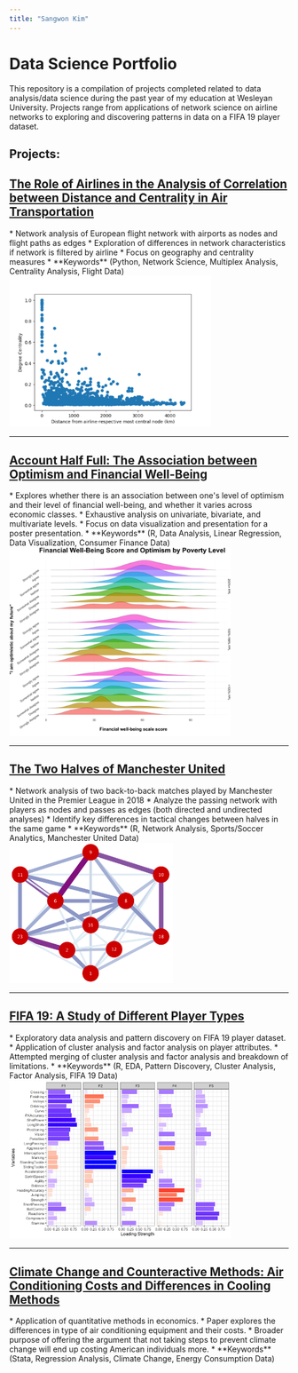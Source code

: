 ```yaml
---
title: "Sangwon Kim"
---
```

# Data Science Portfolio
This repository is a compilation of projects completed related to data analysis/data science during the past year of my education at Wesleyan University. Projects range from applications of network science on airline networks to exploring and discovering patterns in data on a FIFA 19 player dataset.

## Projects:

<h2><a href="https://skim09.github.io/airline-layers">The Role of Airlines in the Analysis of Correlation between Distance and Centrality in Air Transportation</a></h2>
* Network analysis of European flight network with airports as nodes and flight paths as edges
* Exploration of differences in network characteristics if network is filtered by airline
* Focus on geography and centrality measures
* **Keywords** (Python, Network Science, Multiplex Analysis, Centrality Analysis, Flight Data)

<img src="static/degree_centrality_airlinelayered.png" width="364">

---

<h2><a href="https://skim09.github.io/optimism-financial">Account Half Full: The Association between Optimism and Financial Well-Being</a></h2>
* Explores whether there is an association between one's level of optimism and their level of financial well-being, and whether it varies across economic classes.
* Exhaustive analysis on univariate, bivariate, and multivariate levels.
* Focus on data visualization and presentation for a poster presentation.
* **Keywords** (R, Data Analysis, Linear Regression, Data Visualization, Consumer Finance Data)

<img src="static/figure_2.png" width="400">

---

<h2><a href="https://skim09.github.io/manchester-united">The Two Halves of Manchester United</a></h2>
* Network analysis of two back-to-back matches played by Manchester United in the Premier League in 2018
* Analyze the passing network with players as nodes and passes as edges (both directed and undirected analyses)
* Identify key differences in tactical changes between halves in the same game
* **Keywords** (R, Network Analysis, Sports/Soccer Analytics, Manchester United Data)

<img src="githubfigures/chelsea/cropsecondhalf1.png" width="295" height="253">

---

<h2><a href="https://skim09.github.io/fifa-19">FIFA 19: A Study of Different Player Types</a></h2>
* Exploratory data analysis and pattern discovery on FIFA 19 player dataset.
* Application of cluster analysis and factor analysis on player attributes.
* Attempted merging of cluster analysis and factor analysis and breakdown of limitations.
* **Keywords** (R, EDA, Pattern Discovery, Cluster Analysis, Factor Analysis, FIFA 19 Data)

<img src="fifa19_EDA_Rmarkdown_files/figure-gfm/unnamed-chunk-13-1.png" width="400">

---

<h2><a href="https://skim09.github.io/climate-change">Climate Change and Counteractive Methods: Air Conditioning Costs and Differences in Cooling Methods</a></h2>
* Application of quantitative methods in economics.
* Paper explores the differences in type of air conditioning equipment and their costs.
* Broader purpose of offering the argument that not taking steps to prevent climate change will end up costing American individuals more.
* **Keywords** (Stata, Regression Analysis, Climate Change, Energy Consumption Data)
